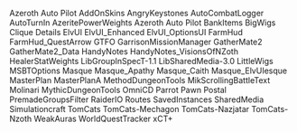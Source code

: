 Azeroth Auto Pilot
AddOnSkins
AngryKeystones
AutoCombatLogger
AutoTurnIn
AzeritePowerWeights
Azeroth Auto Pilot
BankItems
BigWigs
Clique
Details
ElvUI
ElvUI_Enhanced
ElvUI_OptionsUI
FarmHud
FarmHud_QuestArrow
GTFO
GarrisonMissionManager
GatherMate2
GatherMate2_Data
HandyNotes
HandyNotes_VisionsOfNZoth
HealerStatWeights
LibGroupInSpecT-1.1
LibSharedMedia-3.0
LittleWigs
MSBTOptions
Masque
Masque_Apathy
Masque_Caith
Masque_ElvUIesque
MasterPlan
MasterPlanA
MethodDungeonTools
MikScrollingBattleText
Molinari
MythicDungeonTools
OmniCD
Parrot
Pawn
Postal
PremadeGroupsFilter
RaiderIO
Routes
SavedInstances
SharedMedia
Simulationcraft
TomCats
TomCats-Mechagon
TomCats-Nazjatar
TomCats-Nzoth
WeakAuras
WorldQuestTracker
xCT+